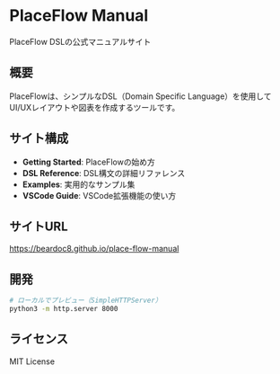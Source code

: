 # PlaceFlow Manual

PlaceFlow DSLの公式マニュアルサイト

## 概要

PlaceFlowは、シンプルなDSL（Domain Specific Language）を使用してUI/UXレイアウトや図表を作成するツールです。

## サイト構成

- **Getting Started**: PlaceFlowの始め方
- **DSL Reference**: DSL構文の詳細リファレンス
- **Examples**: 実用的なサンプル集
- **VSCode Guide**: VSCode拡張機能の使い方

## サイトURL

https://beardoc8.github.io/place-flow-manual

## 開発

```bash
# ローカルでプレビュー（SimpleHTTPServer）
python3 -m http.server 8000
```

## ライセンス

MIT License